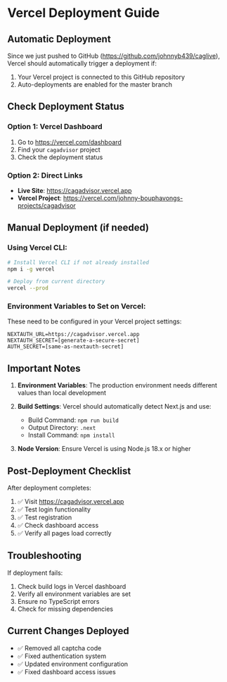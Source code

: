 # Vercel Deployment Guide

## Automatic Deployment
Since we just pushed to GitHub (https://github.com/johnnyb439/caglive), Vercel should automatically trigger a deployment if:
1. Your Vercel project is connected to this GitHub repository
2. Auto-deployments are enabled for the master branch

## Check Deployment Status

### Option 1: Vercel Dashboard
1. Go to https://vercel.com/dashboard
2. Find your `cagadvisor` project
3. Check the deployment status

### Option 2: Direct Links
- **Live Site**: https://cagadvisor.vercel.app
- **Vercel Project**: https://vercel.com/johnny-bouphavongs-projects/cagadvisor

## Manual Deployment (if needed)

### Using Vercel CLI:
```bash
# Install Vercel CLI if not already installed
npm i -g vercel

# Deploy from current directory
vercel --prod
```

### Environment Variables to Set on Vercel:
These need to be configured in your Vercel project settings:

```
NEXTAUTH_URL=https://cagadvisor.vercel.app
NEXTAUTH_SECRET=[generate-a-secure-secret]
AUTH_SECRET=[same-as-nextauth-secret]
```

## Important Notes

1. **Environment Variables**: The production environment needs different values than local development
2. **Build Settings**: Vercel should automatically detect Next.js and use:
   - Build Command: `npm run build`
   - Output Directory: `.next`
   - Install Command: `npm install`

3. **Node Version**: Ensure Vercel is using Node.js 18.x or higher

## Post-Deployment Checklist

After deployment completes:
1. ✅ Visit https://cagadvisor.vercel.app
2. ✅ Test login functionality
3. ✅ Test registration
4. ✅ Check dashboard access
5. ✅ Verify all pages load correctly

## Troubleshooting

If deployment fails:
1. Check build logs in Vercel dashboard
2. Verify all environment variables are set
3. Ensure no TypeScript errors
4. Check for missing dependencies

## Current Changes Deployed
- ✅ Removed all captcha code
- ✅ Fixed authentication system
- ✅ Updated environment configuration
- ✅ Fixed dashboard access issues